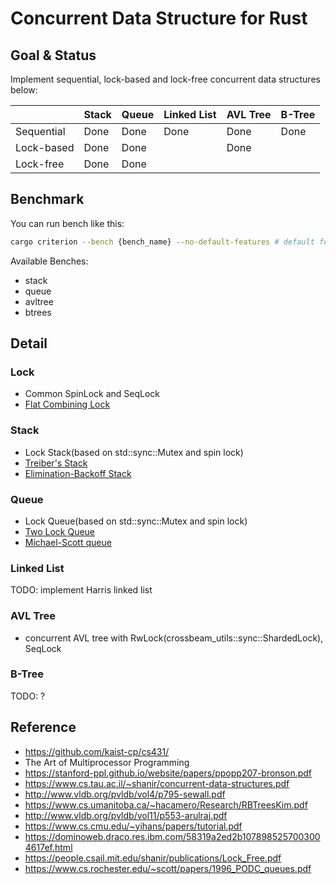 # Concurrent Data Structure for Rust

## Goal & Status
Implement sequential, lock-based and lock-free concurrent data structures below:

|            | Stack | Queue | Linked List | AVL Tree | B-Tree |
|------------|-------|-------|-------------|----------|--------|
| Sequential | Done  | Done  |    Done     |   Done   |  Done  |
| Lock-based | Done  | Done  |             |   Done   |        |
| Lock-free  | Done  | Done  |             |          |        |

## Benchmark
You can run bench like this:
```bash
cargo criterion --bench {bench_name} --no-default-features # default feature has accumulating stats on available structure.
```

Available Benches:
- stack
- queue
- avltree
- btrees

## Detail
### Lock
- Common SpinLock and SeqLock
- [Flat Combining Lock](https://people.csail.mit.edu/shanir/publications/Flat%20Combining%20SPAA%2010.pdf)

### Stack
- Lock Stack(based on std::sync::Mutex and spin lock)
- [Treiber's Stack](https://dominoweb.draco.res.ibm.com/58319a2ed2b1078985257003004617ef.html)
- [Elimination-Backoff Stack](https://people.csail.mit.edu/shanir/publications/Lock_Free.pdf)

### Queue
- Lock Queue(based on std::sync::Mutex and spin lock)
- [Two Lock Queue](https://www.cs.rochester.edu/~scott/papers/1996_PODC_queues.pdf)
- [Michael-Scott queue](https://www.cs.rochester.edu/~scott/papers/1996_PODC_queues.pdf)

### Linked List
TODO: implement Harris linked list

### AVL Tree
- concurrent AVL tree with RwLock(crossbeam_utils::sync::ShardedLock), SeqLock

### B-Tree
TODO: ?

## Reference
- https://github.com/kaist-cp/cs431/
- The Art of Multiprocessor Programming
- https://stanford-ppl.github.io/website/papers/ppopp207-bronson.pdf
- https://www.cs.tau.ac.il/~shanir/concurrent-data-structures.pdf
- http://www.vldb.org/pvldb/vol4/p795-sewall.pdf
- https://www.cs.umanitoba.ca/~hacamero/Research/RBTreesKim.pdf
- http://www.vldb.org/pvldb/vol11/p553-arulraj.pdf
- https://www.cs.cmu.edu/~yihans/papers/tutorial.pdf
- https://dominoweb.draco.res.ibm.com/58319a2ed2b1078985257003004617ef.html
- https://people.csail.mit.edu/shanir/publications/Lock_Free.pdf
- https://www.cs.rochester.edu/~scott/papers/1996_PODC_queues.pdf
